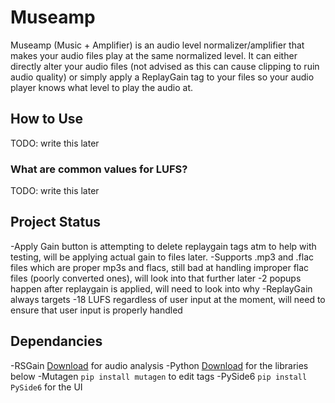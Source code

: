 # Museamp
Museamp (Music + Amplifier) is an audio level normalizer/amplifier that makes your audio files play at the same normalized level. It can either directly alter your audio files (not advised as this can cause clipping to ruin audio quality) or simply apply a ReplayGain tag to your files so your audio player knows what level to play the audio at.

## How to Use
TODO: write this later

### What are common values for LUFS?
TODO: write this later

## Project Status
-Apply Gain button is attempting to delete replaygain tags atm to help with testing, will be applying actual gain to files later.
-Supports .mp3 and .flac files which are proper mp3s and flacs, still bad at handling improper flac files (poorly converted ones), will look into that further later
-2 popups happen after replaygain is applied, will need to look into why
-ReplayGain always targets -18 LUFS regardless of user input at the moment, will need to ensure that user input is properly handled

## Dependancies
-RSGain [Download](https://github.com/complexlogic/rsgain) for audio analysis
-Python [Download](https://www.python.org/downloads/) for the libraries below
-Mutagen ```pip install mutagen``` to edit tags
-PySide6 ```pip install PySide6``` for the UI